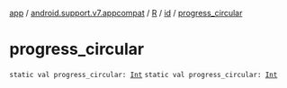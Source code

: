 [app](../../../index.md) / [android.support.v7.appcompat](../../index.md) / [R](../index.md) / [id](index.md) / [progress_circular](./progress_circular.md)

# progress_circular

`static val progress_circular: `[`Int`](https://kotlinlang.org/api/latest/jvm/stdlib/kotlin/-int/index.html)
`static val progress_circular: `[`Int`](https://kotlinlang.org/api/latest/jvm/stdlib/kotlin/-int/index.html)